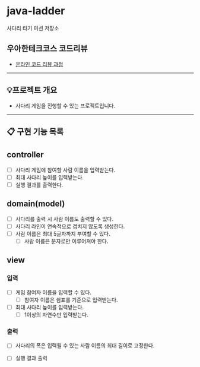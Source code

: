 # java-ladder

사다리 타기 미션 저장소

## 우아한테크코스 코드리뷰

- [온라인 코드 리뷰 과정](https://github.com/woowacourse/woowacourse-docs/blob/master/maincourse/README.md)


---

## 💡프로젝트 개요
- 사다리 게임을 진행할 수 있는 프로젝트입니다.
---


## 📋 구현 기능 목록

## controller
- [ ] 사다리 게임에 참여할 사람 이름을 입력받는다.
- [ ] 최대 사다리 높이를 입력받는다.
- [ ] 실행 결과를 출력한다.

## domain(model)
- [ ] 사다리를 출력 시 사람 이름도 출력할 수 있다.
- [ ] 사다리 라인이 연속적으로 겹치지 않도록 생성한다.
- [ ] 사람 이름은 최대 5글자까지 부여할 수 있다.
  - [ ] 사람 이름은 문자로만 이루어져야 한다.

## view
### 입력
- [ ] 게임 참여자 이름을 입력할 수 있다.
  - [ ] 참여자 이름은 쉼표를 기준으로 입력받는다.
- [ ] 최대 사다리 높이를 입력받는다.
  - [ ] 1이상의 자연수만 입력받는다.

### 출력
- [ ] 사다리의 폭은 입력될 수 있는 사람 이름의 최대 길이로 고정한다.
- [ ] 실행 결과 출력




